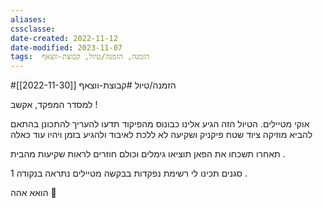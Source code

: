 ```yaml
---
aliases: 
cssclasse: 
date-created: 2022-11-12
date-modified: 2023-11-07
tags:  הזמנה, הזמנה/טיול, קבוצת-ווצאף
---
```

#הזמנה/טיול #קבוצת-ווצאף [[2022-11-30]]

למסדר המפקד, אקשב !

אוקי מטיילים. הטיול הזה הגיע אלינו כבונוס מהפיקוד
תדעו להעריך להתכונן בהתאם להביא מוזיקה ציוד שטח  פיקניק ושקיעה לא ללכת לאיבוד ולהגיע בזמן ויהיו עוד כאלה

תאחרו תשכחו את הפאן תוציאו גימלים וכולם חוזרים לראות שקיעות מהבית .

סגנים תכינו לי רשימת נפקדות בבקשה
מטיילים נתראה בנקודה 1 .

הואא אהה 🦗
